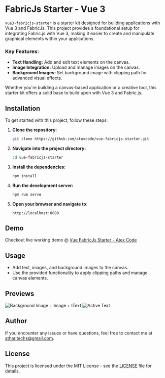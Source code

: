 # FabricJs Starter - Vue 3

`vue3-fabricjs-starter` is a starter kit designed for building applications with Vue 3 and FabricJs. This project provides a foundational setup for integrating Fabric.js with Vue 3, making it easier to create and manipulate graphical elements within your applications.

### Key Features:
- **Text Handling:** Add and edit text elements on the canvas.
- **Image Integration:** Upload and manage images on the canvas.
- **Background Images:** Set background image with clipping path for advanced visual effects.

Whether you're building a canvas-based application or a creative tool, this starter kit offers a solid base to build upon with Vue 3 and Fabric.js.

## Installation

To get started with this project, follow these steps:

1. **Clone the repository:**

   ```bash
   git clone https://github.com/atexcode/vue-fabricjs-starter.git
   ```

2. **Navigate into the project directory:**

   ```bash
   cd vue-fabricjs-starter
   ```

3. **Install the dependencies:**

   ```bash
   npm install
   ```

4. **Run the development server:**

   ```bash
   npm run serve
   ```

5. **Open your browser and navigate to:**

   ```
   http://localhost:8080
   ```
## Demo

Checkout live working demo @ [Vue FabricJs Starter - Atex Code](https://atexcode.com/demo/vue-fabricjs-starter)

## Usage

- Add text, images, and background images to the canvas.
- Use the provided functionality to apply clipping paths and manage canvas elements.

## Previews
![Background Image + Image + IText](https://atexcode.com/remote/screenshot1.png)
![Active Text](https://atexcode.com/remote/screenshot2.png)

## Author

If you encounter any issues or have questions, feel free to contact me at [athar.techs@gmail.com](mailto:athar.techs@gmail.com).

## License

This project is licensed under the MIT License - see the [LICENSE](LICENSE) file for details.
